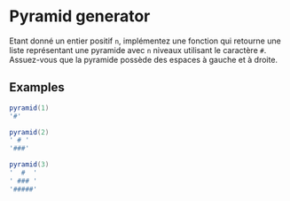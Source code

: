 # Pyramid generator

Etant donné un entier positif `n`, implémentez une fonction qui retourne une liste représentant une pyramide avec `n` niveaux utilisant le caractère `#`. Assuez-vous que la pyramide possède des espaces à gauche et à droite.

## Examples

```groovy
pyramid(1)
'#'

pyramid(2)
' # '
'###'

pyramid(3)
'  #  '
' ### '
'#####'
```